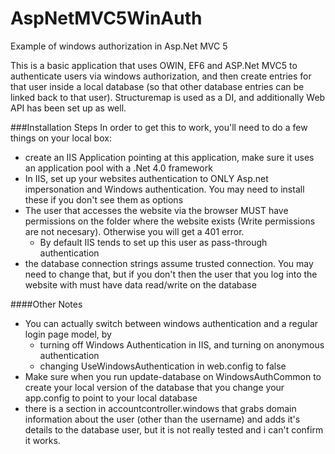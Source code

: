 # AspNetMVC5WinAuth
Example of windows authorization in Asp.Net MVC 5

This is a basic application that uses OWIN, EF6 and ASP.Net MVC5 to authenticate users via windows authorization, and then create entries for that user inside a local database (so that other database entries can be linked back to that user).  Structuremap is used as a DI, and additionally Web API has been set up as well.

###Installation Steps
In order to get this to work, you'll need to do a few things on your local box:
* create an IIS Application pointing at this application, make sure it uses an application pool with a .Net 4.0 framework 
* In IIS, set up your websites authentication to ONLY Asp.net impersonation and Windows authentication.  You may need to install these if you don't see them as options
* The user that accesses the website via the browser MUST have permissions on the folder where the website exists (Write permissions are not necesary).  Otherwise you will get a 401 error.
  * By default IIS tends to set up this user as pass-through authentication
* the database connection strings assume trusted connection.  You may need to change that, but if you don't then the user that you log into the website with must have data read/write on the database

####Other Notes
* You can actually switch between windows authentication and a regular login page model, by
  * turning off Windows Authentication in IIS, and turning on anonymous authentication
  * changing UseWindowsAuthentication in web.config to false
* Make sure when you run update-database on WindowsAuthCommon to create your local version of the database that you change your app.config to point to your local database
* there is a section in accountcontroller.windows that grabs domain information about the user (other than the username) and adds it's details to the database user, but it is not really tested and i can't confirm it works.
